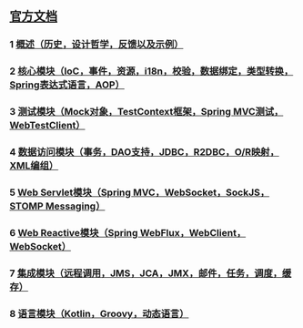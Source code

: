 ##  [官方文档](https://docs.spring.io/spring-framework/docs/current/reference/html/)
### 1 [概述（历史，设计哲学，反馈以及示例）](https://docs.spring.io/spring-framework/docs/current/reference/html/overview.html#overview-philosophy)
### 2 [核心模块（IoC，事件，资源，i18n，校验，数据绑定，类型转换，Spring表达式语言，AOP）](https://docs.spring.io/spring-framework/docs/current/reference/html/core.html#spring-core)
### 3 [测试模块（Mock对象，TestContext框架，Spring MVC测试，WebTestClient）](https://docs.spring.io/spring-framework/docs/current/reference/html/testing.html#testing)
### 4 [数据访问模块（事务，DAO支持，JDBC，R2DBC，O/R映射，XML编组）](https://docs.spring.io/spring-framework/docs/current/reference/html/data-access.html#spring-data-tier)
### 5 [Web Servlet模块（Spring MVC，WebSocket，SockJS，STOMP Messaging）](https://docs.spring.io/spring-framework/docs/current/reference/html/web.html#spring-web)
### 6 [Web Reactive模块（Spring WebFlux，WebClient，WebSocket）](https://docs.spring.io/spring-framework/docs/current/reference/html/web-reactive.html#spring-webflux)
### 7 [集成模块（远程调用，JMS，JCA，JMX，邮件，任务，调度，缓存）](https://docs.spring.io/spring-framework/docs/current/reference/html/integration.html#spring-integration)
### 8 [语言模块（Kotlin，Groovy，动态语言）](https://docs.spring.io/spring-framework/docs/current/reference/html/languages.html)

